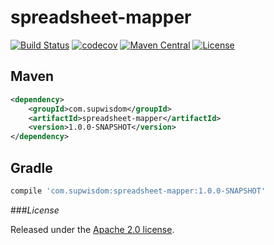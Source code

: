 # spreadsheet-mapper
[![Build Status](https://travis-ci.org/supwisdom/spreadsheet-mapper.svg?branch=master)](https://travis-ci.org/supwisdom/spreadsheet-mapper)
[![codecov](https://codecov.io/gh/supwisdom/spreadsheet-mapper/branch/master/graph/badge.svg)](https://codecov.io/gh/supwisdom/spreadsheet-mapper)
[![Maven Central](https://maven-badges.herokuapp.com/maven-central/com.supwisdom/spreadsheet-mapper/badge.svg)](https://maven-badges.herokuapp.com/maven-central/com.supwisdom/spreadsheet-mapper)
[![License](https://img.shields.io/badge/license-Apache%202-4EB1BA.svg)](https://www.apache.org/licenses/LICENSE-2.0.html)

## Maven

```xml
<dependency>
    <groupId>com.supwisdom</groupId>
    <artifactId>spreadsheet-mapper</artifactId>
    <version>1.0.0-SNAPSHOT</version>
</dependency>
```

## Gradle

``` groovy
compile 'com.supwisdom:spreadsheet-mapper:1.0.0-SNAPSHOT'
```

###*License*

Released under the [Apache 2.0 license](license).
